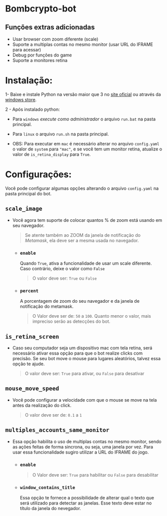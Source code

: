 # Bombcrypto-bot

## Funções extras adicionadas

- Usar browser com zoom diferente (scale)
- Suporte a multiplas contas no mesmo monitor (usar URL do IFRAME para acessar)
- Debug por funções do game
- Suporte a monitores retina

# Instalação:

1- Baixe e instale Python na versão maior que 3 no [site oficial](https://www.python.org/downloads/) ou através da [windows store](https://www.microsoft.com/p/python-37/9nj46sx7x90p?activetab=pivot:overviewtab).

2 - Após instalado python:

- Para `windows` _execute como administrador_ o arquivo `run.bat` na pasta principal.
- Para `linux` o arquivo `run.sh` na pasta principal.

- OBS: Para executar em `mac` é necessário alterar no arquivo `config.yaml` o valor de `system` para `"mac"`, e se você tem um monitor retina, atualize o valor de `is_retina_display` para `True`.

# Configurações:

Você pode configurar algumas opções alterando o arquivo `config.yaml` na pasta principal do bot.

## `scale_image`

- Você agora tem suporte de colocar quantos % de zoom está usando em seu navegador.

  > Se atente também ao ZOOM da janela de notificação do _Metamask_, ela deve ser a mesma usada no navegador.

  - ### `enable`

    Quando `True`, ativa a funcionalidade de usar um scale diferente. Caso contrário, deixe o valor como `False`

    > O valor deve ser: `True` ou `False`

  - ### `percent`
    A porcentagem de zoom do seu navegador e da janela de notificação do metamask.
    > O Valor deve ser de: `50` a `100`. Quanto menor o valor, mais impreciso serão as detecções do bot.

## `is_retina_screen`

- Caso seu computador seja um dispositivo mac com tela retina, será necessário ativar essa opção para que o bot realize clicks com precisão. Se seu bot move o mouse para lugares aleatórios, talvez essa opção te ajude.
  > O valor deve ser: `True` para ativar, ou `False` para desativar

## `mouse_move_speed`

- Você pode configurar a velocidade com que o mouse se move na tela antes da realização do click.
  > O valor deve ser de: `0.1` a `1`

## `multiples_accounts_same_monitor`

- Essa opção habilita o uso de multiplas contas no mesmo monitor, sendo as ações feitas de forma sincrona, ou seja, uma janela por vez. Para usar essa funcionalidade sugiro utilizar a URL do IFRAME do jogo.

  - ### `enable`

    > O Valor deve ser: `True` para habilitar ou `False` para desabilitar

  - ### `window_contains_title`
    Essa opção te fornece a possibilidade de alterar qual o texto que será utilizado para detectar as janelas. Esse texto deve estar no título da janela do nevegador.
